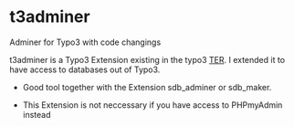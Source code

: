 # t3adminer
Adminer for Typo3  with code changings

t3adminer is a Typo3 Extension existing in the typo3 <a href="https://extensions.typo3.org/">TER</a>. I extended it to have access to databases out of Typo3.

- Good tool together with the Extension sdb_adminer or sdb_maker. 

- This Extension is not neccessary if you have access to PHPmyAdmin instead
